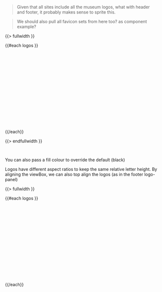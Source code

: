 > Given that all sites include all the museum logos, what with header and footer, it probably makes sense to sprite this.

> We should also pull all favicon sets from here too? as component example?

{{> fullwidth }}

<div class="Examplegrid">
{{#each logos }}
  <div class="Examplegrid__item " style="flex-basis: {{width}}px">
    <svg style="max-width: calc(100% - 2rem); height: auto; margin: 1rem"  width="{{ this.width }}" height="236">
      <use xlink:href="/assets/logos/sprite.symbol.svg#{{ @key }}" />
    </svg>
  </div>
{{/each}}
</div>

{{> endfullwidth }}

&nbsp;

You can also pass a fill colour to override the default (black)

Logos have different aspect ratios to keep the same relative letter height.
By aligning the viewBox, we can also top align the logos (as in the footer logo-panel)

{{> fullwidth }}

<div class="u-grad-blue-purple Examplegrid Examplegrid--reversed">
{{#each logos }}
  <div class="Examplegrid__item " style="flex-basis: {{width}}px">
    <svg style="max-width: calc(100% - 2rem); height: auto; margin: 1rem" viewBox="0 0 {{ width }} {{ height }}" width="{{ width }}" height="236" preserveAspectRatio="xMinYMin meet"><use xlink:href="/assets/logos/sprite.symbol.svg#{{ @key }}" fill="#fff"></use></svg>
  </div>
{{/each}}
</div>
